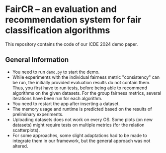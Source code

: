 # FairCR – an evaluation and recommendation system for fair classification algorithms

This repository contains the code of our ICDE 2024 demo paper.

## General Information

- You need to run `demo.py` to start the demo.<br />
- While experiments with the individual fairness metric "consistency" can be run, the initially provided evaluation results do not contain them. Thus, you first have to run tests, before being able to recommend algorithms on the given datasets. For the group fairness metrics, several iterations have been run for each algorithm.<br />
- You need to restart the app after inserting a dataset.<br />
- The memory usage and runtime is predicted based on the results of preliminary experiments.<br />
- Uploading datasets does not work on every OS. Some plots (on new datasets) might require tests on multiple metrics (for the relation scatterplots).<br />
- For some approaches, some slight adaptations had to be made to integrate them in our framework, but the general approach was not altered.<br />
